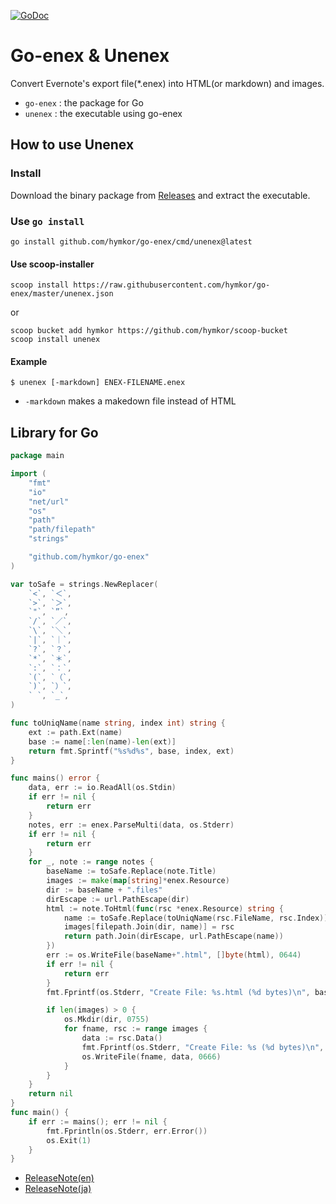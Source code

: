 [![GoDoc](https://godoc.org/github.com/hymkor/go-enex?status.svg)](https://pkg.go.dev/github.com/hymkor/go-enex)

Go-enex &amp; Unenex
====================

Convert Evernote's export file(\*.enex) into HTML(or markdown) and images.

- `go-enex` : the package for Go
- `unenex` : the executable using go-enex

How to use Unenex
---------------------

### Install

Download the binary package from [Releases](https://github.com/hymkor/go-enex/releases) and extract the executable.

### Use `go install`

```
go install github.com/hymkor/go-enex/cmd/unenex@latest
```

#### Use scoop-installer

```
scoop install https://raw.githubusercontent.com/hymkor/go-enex/master/unenex.json
```

or

```
scoop bucket add hymkor https://github.com/hymkor/scoop-bucket
scoop install unenex
```

#### Example

```
$ unenex [-markdown] ENEX-FILENAME.enex
```

- `-markdown` makes a makedown file instead of HTML

Library for Go
--------------

```example.go
package main

import (
    "fmt"
    "io"
    "net/url"
    "os"
    "path"
    "path/filepath"
    "strings"

    "github.com/hymkor/go-enex"
)

var toSafe = strings.NewReplacer(
    `<`, `＜`,
    `>`, `＞`,
    `"`, `”`,
    `/`, `／`,
    `\`, `＼`,
    `|`, `｜`,
    `?`, `？`,
    `*`, `＊`,
    `:`, `：`,
    `(`, `（`,
    `)`, `）`,
    ` `, `_`,
)

func toUniqName(name string, index int) string {
    ext := path.Ext(name)
    base := name[:len(name)-len(ext)]
    return fmt.Sprintf("%s%d%s", base, index, ext)
}

func mains() error {
    data, err := io.ReadAll(os.Stdin)
    if err != nil {
        return err
    }
    notes, err := enex.ParseMulti(data, os.Stderr)
    if err != nil {
        return err
    }
    for _, note := range notes {
        baseName := toSafe.Replace(note.Title)
        images := make(map[string]*enex.Resource)
        dir := baseName + ".files"
        dirEscape := url.PathEscape(dir)
        html := note.ToHtml(func(rsc *enex.Resource) string {
            name := toSafe.Replace(toUniqName(rsc.FileName, rsc.Index))
            images[filepath.Join(dir, name)] = rsc
            return path.Join(dirEscape, url.PathEscape(name))
        })
        err := os.WriteFile(baseName+".html", []byte(html), 0644)
        if err != nil {
            return err
        }
        fmt.Fprintf(os.Stderr, "Create File: %s.html (%d bytes)\n", baseName, len(html))

        if len(images) > 0 {
            os.Mkdir(dir, 0755)
            for fname, rsc := range images {
                data := rsc.Data()
                fmt.Fprintf(os.Stderr, "Create File: %s (%d bytes)\n", fname, len(data))
                os.WriteFile(fname, data, 0666)
            }
        }
    }
    return nil
}
func main() {
    if err := mains(); err != nil {
        fmt.Fprintln(os.Stderr, err.Error())
        os.Exit(1)
    }
}
```

- [ReleaseNote(en)](release_note_en.md)
- [ReleaseNote(ja)](release_note_ja.md)

